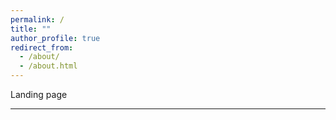 ```yaml
---
permalink: /
title: ""
author_profile: true
redirect_from: 
  - /about/
  - /about.html
---
```


Landing page




































---